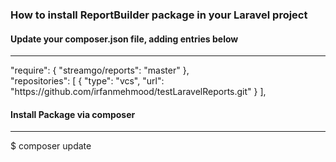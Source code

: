 ### How to install ReportBuilder package in your Laravel project 

#### Update your composer.json file, adding entries below
<hr/>
"require": {
        "streamgo/reports": "master"
},
<br/>
"repositories": [
        {
            "type": "vcs",
            "url": "https://github.com/irfanmehmood/testLaravelReports.git"
        }
],

#### Install Package via composer
<hr/>
$ composer update



